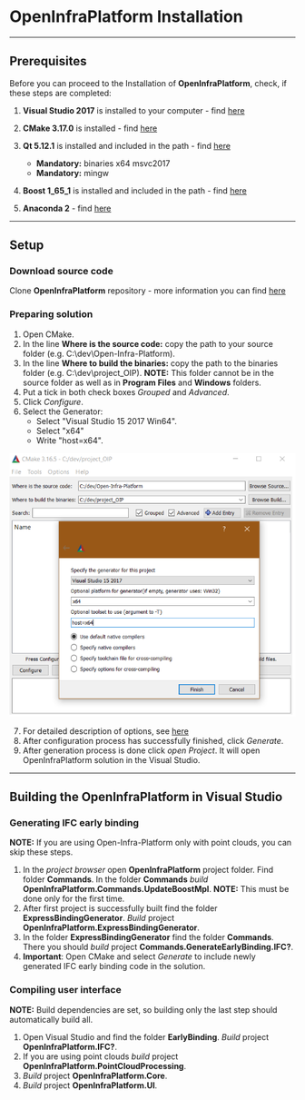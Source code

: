 # OpenInfraPlatform Installation 

***
## Prerequisites 

Before you can proceed to the Installation of **OpenInfraPlatform**, check, if these steps are completed:

1. **Visual Studio 2017** is installed to your computer - find [here](https://my.visualstudio.com/Downloads?q=visual%20studio%202017&wt.mc_id=o~msft~vscom~older-downloads)
2. **CMake 3.17.0** is installed - find [here](https://cmake.org/download/)
3. **Qt 5.12.1** is installed and included in the path -  find [here](https://www.qt.io/download-open-source)

	* **Mandatory:** binaries x64 msvc2017 
	* **Mandatory:** mingw

4. **Boost 1_65_1** is installed and included in the path -  find [here](https://sourceforge.net/projects/boost/files/boost-binaries/1.65.1/boost_1_65_1-msvc-14.1-64.exe/download)
5. **Anaconda 2**  - find [here](https://repo.anaconda.com/archive/Anaconda2-2019.10-Windows-x86_64.exe)


***
## Setup

### Download source code 

 Clone **OpenInfraPlatform** repository  - more information you can find [here](./GitProcess.md)

### Preparing solution 

1. Open CMake.
2. In the line **Where is the source code:** copy the path to your source folder (e.g. C:\dev\Open-Infra-Platform).
3. In the line **Where to build the binaries:**  copy the path to the binaries folder (e.g. C:\dev\project_OIP). **NOTE:** This folder cannot be in the source folder as well as in **Program Files** and **Windows** folders.
4. Put a tick in both check boxes *Grouped* and *Advanced*.
5. Click *Configure*. 
6. Select the Generator:
	* Select "Visual Studio 15 2017 Win64".
	* Select "x64"
	* Write "host=x64".

![](./fig/CMake_Installation_settings.png)

7. For detailed description of options, see [here](./CMakeOptions.md)
8. After configuration process has successfully finished, click *Generate*.
9. After generation process is done click *open Project*. It will open OpenInfraPlatform solution in the Visual Studio.
***
## Building the OpenInfraPlatform in Visual Studio 

### Generating IFC early binding

**NOTE:** If you are using Open-Infra-Platform only with point clouds, you can skip these steps.

1. In the *project browser* open **OpenInfraPlatform** project folder. Find folder **Commands**. In the folder **Commands** *build*  **OpenInfraPlatform.Commands.UpdateBoostMpl**. **NOTE:** This must be done only for the first time. 
2. After first project is successfully built find the folder **ExpressBindingGenerator**. *Build* project **OpenInfraPlatform.ExpressBindingGenerator**.
3. In the folder **ExpressBindingGenerator** find the folder **Commands**. There you should *build* project **Commands.GenerateEarlyBinding.IFC?**.
4. **Important**: Open CMake and select *Generate* to include newly generated IFC early binding code in the solution.

### Compiling user interface

**NOTE:** Build dependencies are set, so building only the last step should automatically build all.

1. Open Visual Studio and find the folder **EarlyBinding**. *Build* project **OpenInfraPlatform.IFC?**.
2. If you are using point clouds *build* project **OpenInfraPlatform.PointCloudProcessing**.
3. *Build* project **OpenInfraPlatform.Core**.
4. *Build* project **OpenInfraPlatform.UI**.

